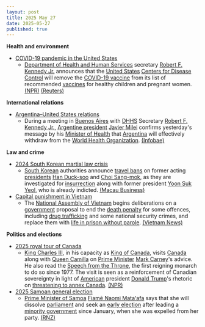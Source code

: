 ```yaml
---
layout: post
title: 2025 May 27
date: 2025-05-27
published: true
---
```



**Health and environment**

* [COVID-19 pandemic in the United States](https://en.wikipedia.org/wiki/COVID-19_pandemic_in_the_United_States "COVID-19 pandemic in the United States")
  + [Department of Health and Human Services](https://en.wikipedia.org/wiki/Department_of_Health_and_Human_Services "Department of Health and Human Services") secretary [Robert F. Kennedy Jr.](https://en.wikipedia.org/wiki/Robert_F._Kennedy_Jr. "Robert F. Kennedy Jr.") announces that the [United States](https://en.wikipedia.org/wiki/United_States "United States") [Centers for Disease Control](https://en.wikipedia.org/wiki/Centers_for_Disease_Control "Centers for Disease Control") will remove the [COVID-19 vaccine](https://en.wikipedia.org/wiki/COVID-19_vaccine "COVID-19 vaccine") from its list of recommended [vaccines](https://en.wikipedia.org/wiki/Vaccine "Vaccine") for healthy children and pregnant women. [(NPR)](https://www.npr.org/sections/shots-health-news/2025/05/27/nx-s1-5413179/covid-vaccine-children-pregnant-rfk-cdc) [(Reuters)](https://www.reuters.com/business/healthcare-pharmaceuticals/us-drops-covid-vaccine-recommendations-healthy-children-pregnant-women-2025-05-27/)

**International relations**

* [Argentina–United States relations](https://en.wikipedia.org/wiki/Argentina%E2%80%93United_States_relations "Argentina–United States relations")
  + During a meeting in [Buenos Aires](https://en.wikipedia.org/wiki/Buenos_Aires "Buenos Aires") with [DHHS](https://en.wikipedia.org/wiki/United_States_Department_of_Health_and_Human_Services "United States Department of Health and Human Services") Secretary [Robert F. Kennedy Jr.](https://en.wikipedia.org/wiki/Robert_F._Kennedy_Jr. "Robert F. Kennedy Jr."), [Argentine president](https://en.wikipedia.org/wiki/Argentine_president "Argentine president") [Javier Milei](https://en.wikipedia.org/wiki/Javier_Milei "Javier Milei") confirms yesterday's message by his [Minister of Health](https://en.wikipedia.org/wiki/Ministry_of_Health_%28Argentina%29 "Ministry of Health (Argentina)") that [Argentina](https://en.wikipedia.org/wiki/Argentina "Argentina") will effectively withdraw from the [World Health Organization](https://en.wikipedia.org/wiki/World_Health_Organization "World Health Organization"). [(Infobae)](https://www.infobae.com/politica/2025/05/27/tras-los-anuncios-de-desregulaciones-milei-recibira-hoy-en-casa-rosada-al-secretario-de-salud-de-trump/)

**Law and crime**

* [2024 South Korean martial law crisis](https://en.wikipedia.org/wiki/2024_South_Korean_martial_law_crisis "2024 South Korean martial law crisis")
  + [South Korean](https://en.wikipedia.org/wiki/South_Korea "South Korea") authorities announce [travel bans](https://en.wikipedia.org/wiki/Travel_ban "Travel ban") on former acting [presidents](https://en.wikipedia.org/wiki/President_of_South_Korea "President of South Korea") [Han Duck-soo](https://en.wikipedia.org/wiki/Han_Duck-soo "Han Duck-soo") and [Choi Sang-mok](https://en.wikipedia.org/wiki/Choi_Sang-mok "Choi Sang-mok"), as they are investigated for [insurrection](https://en.wikipedia.org/wiki/Insurrection "Insurrection") along with former president [Yoon Suk Yeol](https://en.wikipedia.org/wiki/Yoon_Suk_Yeol "Yoon Suk Yeol"), who is already indicted. [(Macau Business)](https://www.macaubusiness.com/seoul-slaps-travel-bans-on-two-former-acting-presidents-yonhap/)
* [Capital punishment in Vietnam](https://en.wikipedia.org/wiki/Capital_punishment_in_Vietnam "Capital punishment in Vietnam")
  + The [National Assembly of Vietnam](https://en.wikipedia.org/wiki/National_Assembly_of_Vietnam "National Assembly of Vietnam") begins deliberations on a [government](https://en.wikipedia.org/wiki/Vietnamese_government "Vietnamese government") proposal to end the [death penalty](https://en.wikipedia.org/wiki/Death_penalty "Death penalty") for some offences, including [drug trafficking](https://en.wikipedia.org/wiki/Drug_trafficking "Drug trafficking") and some national security crimes, and replace them with [life in prison without parole](https://en.wikipedia.org/wiki/Life_in_prison_without_parole "Life in prison without parole"). [(Vietnam News)](https://vietnamnews.vn/politics-laws/1718453/national-assembly-debates-proposal-to-end-death-penalty-for-transport-of-illegal-drugs.html)

**Politics and elections**

* [2025 royal tour of Canada](https://en.wikipedia.org/wiki/2025_royal_tour_of_Canada "2025 royal tour of Canada")
  + [King Charles III](https://en.wikipedia.org/wiki/Charles_III "Charles III"), in his capacity as [King of Canada](https://en.wikipedia.org/wiki/Monarchy_of_Canada "Monarchy of Canada"), visits [Canada](https://en.wikipedia.org/wiki/Canada "Canada") along with [Queen Camilla](https://en.wikipedia.org/wiki/Queen_Camilla "Queen Camilla") on [Prime Minister](https://en.wikipedia.org/wiki/Prime_Minister_of_Canada "Prime Minister of Canada") [Mark Carney](https://en.wikipedia.org/wiki/Mark_Carney "Mark Carney")'s advice. He also read the [Speech from the Throne](https://en.wikipedia.org/wiki/Speech_from_the_Throne "Speech from the Throne"), the first reigning monarch to do so since 1977. The visit is seen as a reinforcement of Canadian sovereignty in light of [American](https://en.wikipedia.org/wiki/United_States_of_America "United States of America") president [Donald Trump](https://en.wikipedia.org/wiki/Donald_Trump "Donald Trump")'s rhetoric on [threatening to annex Canada](https://en.wikipedia.org/wiki/2024%E2%80%932025_proposals_for_Canadian_annexation_to_the_United_States "2024–2025 proposals for Canadian annexation to the United States"). [(NPR)](https://www.npr.org/2025/05/26/g-s1-68959/canada-king-charles)
* [2025 Samoan general election](https://en.wikipedia.org/wiki/2025_Samoan_general_election "2025 Samoan general election")
  + [Prime Minister of Samoa](https://en.wikipedia.org/wiki/Prime_Minister_of_Samoa "Prime Minister of Samoa") [Fiamē Naomi Mataʻafa](https://en.wikipedia.org/wiki/Fiam%C4%93_Naomi_Mata%CA%BBafa "Fiamē Naomi Mataʻafa") says that she will dissolve [parliament](https://en.wikipedia.org/wiki/Parliament_of_Samoa "Parliament of Samoa") and seek an [early election](https://en.wikipedia.org/wiki/Early_election "Early election") after leading a [minority government](https://en.wikipedia.org/wiki/Minority_government "Minority government") since January, when she was expelled from her party. [(RNZ)](https://www.rnz.co.nz/international/pacific-news/562255/samoa-to-go-to-early-election-after-fiame-concedes)

